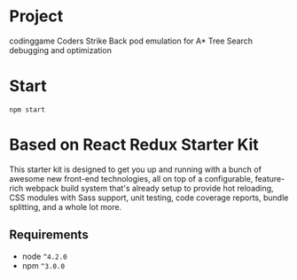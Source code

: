 # Project

codinggame Coders Strike Back pod emulation for A* Tree Search debugging and optimization

# Start

    npm start

# Based on React Redux Starter Kit

This starter kit is designed to get you up and running with a bunch of awesome new front-end technologies, all on top of a configurable, feature-rich webpack build system that's already setup to provide hot reloading, CSS modules with Sass support, unit testing, code coverage reports, bundle splitting, and a whole lot more.

## Requirements

* node `^4.2.0`
* npm `^3.0.0`



